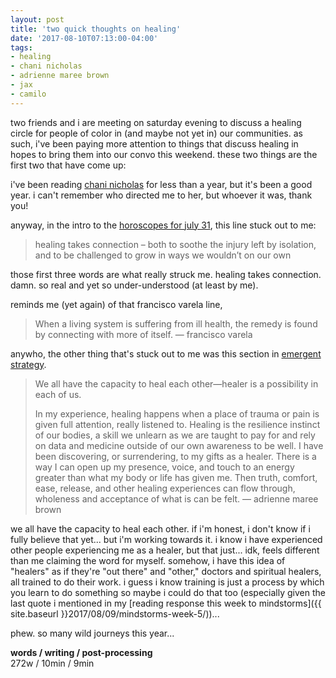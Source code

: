 ```yaml
---
layout: post
title: 'two quick thoughts on healing'
date: '2017-08-10T07:13:00-04:00'
tags:
- healing
- chani nicholas
- adrienne maree brown
- jax
- camilo
--- 
```


two friends and i are meeting on saturday evening to discuss a healing circle for people of color in (and maybe not yet in) our communities. as such, i've been paying more attention to things that discuss healing in hopes to bring them into our convo this weekend. these two things are the first two that have come up:

i've been reading [chani nicholas](http://chaninicholas.com/) for less than a year, but it's been a good year. i can't remember who directed me to her, but whoever it was, thank you! 

anyway, in the intro to the [horoscopes for july 31](http://chaninicholas.com/2017/07/horoscopes-week-july-31st/), this line stuck out to me: 

> healing takes connection – both to soothe the injury left by isolation, and to be challenged to grow in ways we wouldn’t on our own

those first three words are what really struck me. healing takes connection. damn. so real and yet so under-understood (at least by me). 

reminds me (yet again) of that francisco varela line, 

> When a living system is suffering from ill health, the remedy is found by connecting with more of itself. — francisco varela

anywho, the other thing that's stuck out to me was this section in [emergent strategy](https://www.akpress.org/emergentstrategy.html).

> We all have the capacity to heal each other—healer is a possibility in each of us.
> 
> In my experience, healing happens when a place of trauma or pain is given full attention, really listened to. Healing is the resilience instinct of our bodies, a skill we unlearn as we are taught to pay for and rely on data and medicine outside of our own awareness to be well. I have been discovering, or surrendering, to my gifts as a healer. There is a way I can open up my presence, voice, and touch to an energy greater than what my body or life has given me. Then truth, comfort, ease, release, and other healing experiences can flow through, wholeness and acceptance of what is can be felt. — adrienne maree brown

we all have the capacity to heal each other. if i'm honest, i don't know if i fully believe that yet... but i'm working towards it. i know i have experienced other people experiencing me as a healer, but that just... idk, feels different than me claiming the word for myself. somehow, i have this idea of "healers" as if they're "out there" and "other," doctors and spiritual healers, all trained to do their work. i guess i know training is just a process by which you learn to do something so maybe i could do that too (especially given the last quote i mentioned in my [reading response this week to mindstorms]({{ site.baseurl }}2017/08/09/mindstorms-week-5/))...

phew. so many wild journeys this year...

<!-- hyperlink bank -->

**words / writing / post-processing**  
272w / 10min / 9min 